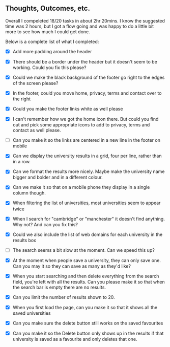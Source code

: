 ## Thoughts, Outcomes, etc.

Overall I compeleted 18/20 tasks in about 2hr 20mins. I know the suggested time was 2 hours, but I got a flow going and was happy to do a little bit more to see how much I could get done. 

Below is a complete list of what I completed:

- [x] Add more padding around the header
- [x] There should be a border under the header but it doesn't seem to be working. Could you fix this please?
- [x] Could we make the black background of the footer go right to the edges of the screen please?
- [x] In the footer, could you move home, privacy, terms and contact over to the right
- [x] Could you make the footer links white as well please
- [x] I can't remember how we got the home icon there. But could you find out and pick some appropriate icons to add to privacy, terms and contact as well please.
- [ ] Can you make it so the links are centered in a new line in the footer on mobile
- [x] Can we display the university results in a grid, four per line, rather than in a row.
- [x] Can we format the results more nicely. Maybe make the university name bigger and bolder and in a different colour.
- [x] Can we make it so that on a mobile phone they display in a single column though.


- [x] When filtering the list of universities, most universities seem to appear twice
- [x] When I search for "cambridge" or "manchester" it doesn't find anything. Why not? And can you fix this?
- [x] Could we also include the list of web domains for each university in the results box
- [ ] The search seems a bit slow at the moment. Can we speed this up?
- [x] At the moment when people save a university, they can only save one. Can you may it so they can save as many as they'd like?
- [x] When you start searching and then delete everything from the search field, you're left with all the results. Can you please make it so that when the search bar is empty there are no results.
- [x] Can you limit the number of results shown to 20.
- [x] When you first load the page, can you make it so that it shows all the saved universities
- [x] Can you make sure the delete button still works on the saved favourites
- [x] Can you make it so the Delete button only shows up in the results if that university is saved as a favourite and only deletes that one.
